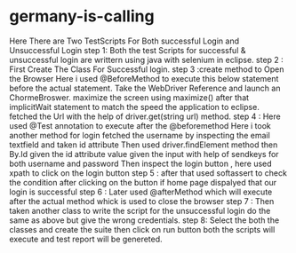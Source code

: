 # germany-is-calling
Here There are Two TestScripts For Both successful Login and Unsuccessful Login
step 1: Both the test Scripts for successful & unsuccessful login are writtern using java with selenium in eclipse.
step 2 : First Create The Class For Successful login.
step 3 :create method to Open the Browser
        Here i used @BeforeMethod to execute this below statement before the actual statement.
        Take the WebDriver Reference and launch an ChormeBroswer.
        maximize the screen using maximize()
        after that implicitWait statement to match the speed the application to eclipse.
        fetched the Url with the help of driver.get(string url) method.
step 4 : Here used @Test annotation to execute after the @beforemethod 
         Here i took another method for login
         fetched the username by inspecting the email textfield and taken id attribute
         Then used driver.findElement method then By.Id given the id attribute value given the input with help of sendkeys for both username and password
         Then inspect the login button , here used xpath to click on the login button 
step 5 :   after that used softassert to check the condition after clicking on the button if home page dispalyed that our login is successful
step 6 : Later used @afterMethod which will execute after the actual method whick is used to close the browser
step 7 : Then taken another class to write the script for the unsuccessful login 
          do the same as above but give the wrong credentials.
step 8: Select the both the classes and create the suite then click on run button both the scripts will execute and test report will be genereted.
